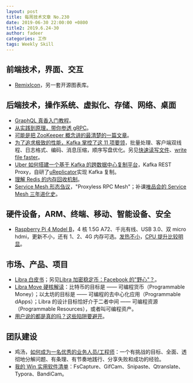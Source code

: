 ```yaml
---
layout: post
title: 每周技术文章 No.230
date: 2019-06-30 22:00:00 +0800
title2: 2019.6.24-30
author: fadeer
categories: 工作
tags: Weekly Skill
---
```


## 前端技术，界面、交互

- [RemixIcon](https://github.com/Remix-Design/RemixIcon)，另一套开源图表库。

## 后端技术，操作系统、虚拟化、存储、网络、桌面

- [GraphQL 真香入门教程](https://mp.weixin.qq.com/s/5QUBiF2i_E3gn_OPMq2Gwg)。
- [从实践到原理，带你参透 gRPC](https://github.com/EDDYCJY/blog/blob/master/golang/gRPC/2019-06-28-talking-grpc.md)。
- [可能是把 ZooKeeper 概念讲的最清楚的一篇文章](http://weekly.dockone.io/article/9028)。
- [为了追求极致的性能，Kafka 掌控了这 11 项要领](https://mp.weixin.qq.com/s/JyQaohyDPndFJDrw4AOWww)，批量处理、客户端双线程、日志格式、编码、消息压缩，顺序写盘优化。另见[快速读写文件](https://alexstocks.github.io/html/read_write_faster.html)、[write file faster](https://zhuanlan.zhihu.com/p/61212603)。
- [Uber 如何搭建一个基于 Kafka 的跨数据中心复制平台](https://www.infoq.cn/article/9_eHGBHWJ0j36sWCry35)，Kafka REST Proxy，自研了[uReplicator](https://github.com/uber/uReplicator)实现 Kafka 复制。
- [理解 Redis 的内存回收机制](https://www.hoohack.me/2019/06/24/redis-expire-strategy)。
- [Service Mesh 形态刍议](https://alexstocks.github.io/html/service_mesh.html)，"Proxyless RPC Mesh"；补课[唯品会的 Service Mesh 三年进化史](https://mp.weixin.qq.com/s/7bwBCdDEVeYMhL242Xo6Cg)。

## 硬件设备，ARM、终端、移动、智能设备、安全

- [Raspberry Pi 4 Model B](https://www.raspberrypi.org/blog/raspberry-pi-4-on-sale-now-from-35/)，4 核 1.5G A72、千兆有线、USB 3.0、双 micro hdmi，更新不小，还有 1、2、4G 内存可选。[发热不小](https://medium.com/@ghalfacree/benchmarking-the-raspberry-pi-4-73e5afbcd54b)，[CPU 提升比较明显](https://www.raspberrypi.org/magpi/raspberry-pi-4-specs-benchmarks/)。

## 市场、产品、项目

- [Libra 白皮书](https://libra.org/zh-CN/white-paper/)；另见[Libra 加密稳定币：Facebook 的"野心"？](http://www.ityouknow.com/it/2019/06/27/facebook-Libra.html)。
- [Libra Move 硬核解读](https://www.8btc.com/article/431396)：比特币的目标是 —— 可编程货币（Programmable Money）；以太坊的目标是 —— 可编程的去中心化应用（Programmable dApps）；Libra 的设计目标恰好介于二者中间 —— 可编程资源（Programmable Resources），或者叫可编程资产。
- [用户说的都是真的吗？这些陷阱要避开](https://jdc.jd.com/archives/212987)。

## 团队建设

- 鸡汤，[如何成为一名优秀的业务人员/工程师](https://www.barretlee.com/blog/2019/06/15/to-be-excellent-in-work/)：一个有挑战的目标、全面、透彻地分解问题、有条理、有节奏地践行、分享失败和成功的经验。
- [我的 Win 实用软件清单](https://mp.weixin.qq.com/s/VW5vSnXjGiaylS5027oHPA)：FsCapture、GifCam、Snipaste、Qtranslate、Typora、BandiCam。
